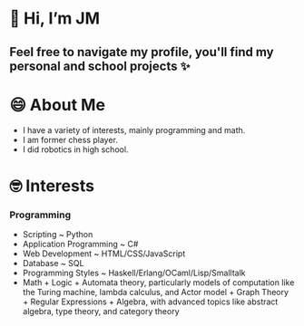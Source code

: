 # 👋 Hi, I’m JM
## Feel free to navigate my profile, you'll find my personal and school projects ✨

# 😄 About Me
- I have a variety of interests, mainly programming and math.
- I am former chess player.
- I did robotics in high school.

# 🤓 Interests
### Programming
- Scripting ~ Python
- Application Programming ~ C#
- Web Development ~ HTML/CSS/JavaScript
- Database ~ SQL
- Programming Styles ~ Haskell/Erlang/OCaml/Lisp/Smalltalk
- Math
        + Logic
        + Automata theory, particularly models of computation like the Turing machine, lambda calculus, and Actor model
        + Graph Theory
        + Regular Expressions
        + Algebra, with advanced topics like abstract algebra, type theory, and category theory
